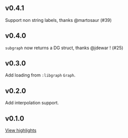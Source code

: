 ## v0.4.1

Support non string labels, thanks @martosaur (#39) 

## v0.4.0

`subgraph` now returns a DG struct, thanks @jdewar ! (#25)

## v0.3.0

Add loading from `:libgraph` `Graph`.

## v0.2.0

Add interpolation support.

## v0.1.0

[View highlights](https://github.com/princemaple/dg/blob/v0.1.0/README.md#highlights)
